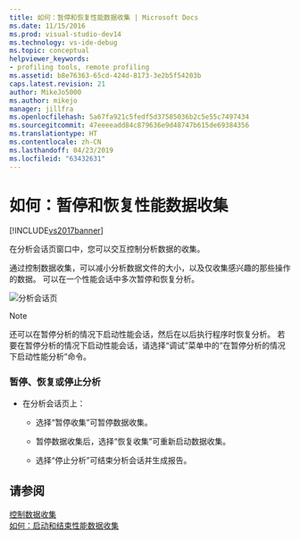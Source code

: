 ```yaml
---
title: 如何：暂停和恢复性能数据收集 | Microsoft Docs
ms.date: 11/15/2016
ms.prod: visual-studio-dev14
ms.technology: vs-ide-debug
ms.topic: conceptual
helpviewer_keywords:
- profiling tools, remote profiling
ms.assetid: b8e76363-65cd-424d-8173-3e2b5f54203b
caps.latest.revision: 21
author: MikeJo5000
ms.author: mikejo
manager: jillfra
ms.openlocfilehash: 5a67fa921c5fedf5d37585036b2c5e55c7497434
ms.sourcegitcommit: 47eeeeadd84c879636e9d48747b615de69384356
ms.translationtype: HT
ms.contentlocale: zh-CN
ms.lasthandoff: 04/23/2019
ms.locfileid: "63432631"
---
```

# <a name="how-to-pause-and-resume-performance-data-collection"></a>如何：暂停和恢复性能数据收集
[!INCLUDE[vs2017banner](../includes/vs2017banner.md)]

在分析会话页窗口中，您可以交互控制分析数据的收集。  
  
 通过控制数据收集，可以减小分析数据文件的大小，以及仅收集感兴趣的那些操作的数据。 可以在一个性能会话中多次暂停和恢复分析。  
  
 ![分析会话页](../profiling/media/prof-profilingsessionpage.png "PROF_ProfilingSessionPage")  
  
> [!NOTE]
> 还可以在暂停分析的情况下启动性能会话，然后在以后执行程序时恢复分析。 若要在暂停分析的情况下启动性能会话，请选择“调试”菜单中的“在暂停分析的情况下启动性能分析”命令。  
  
### <a name="to-pause--resume-or-stop-profiling"></a>暂停、恢复或停止分析  
  
- 在分析会话页上：  
  
    - 选择“暂停收集”可暂停数据收集。  
  
    - 暂停数据收集后，选择“恢复收集”可重新启动数据收集。  
  
    - 选择“停止分析”可结束分析会话并生成报告。  
  
## <a name="see-also"></a>请参阅  
 [控制数据收集](../profiling/controlling-data-collection.md)   
 [如何：启动和结束性能数据收集](../profiling/how-to-start-and-end-performance-data-collection.md)
